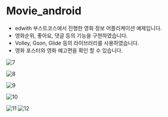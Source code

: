 # Movie_android
* edwith 부스트코스에서 진행한 영화 정보 어플리케이션 예제입니다.  
* 영화순위, 좋아요, 댓글 등의 기능을 구현하였습니다.
* Volley, Gson, Glide 등의 라이브러리를 사용하였습니다.
* 영화 포스터와 영화 예고편을 확인 할 수 있습니다.



![7](https://user-images.githubusercontent.com/24218456/49324783-2cb8f680-f578-11e8-9d84-3d1748b6cbcb.JPG)

![8](https://user-images.githubusercontent.com/24218456/49324795-7d305400-f578-11e8-82b7-336fe5685a4d.JPG)

![9](https://user-images.githubusercontent.com/24218456/49324799-a0f39a00-f578-11e8-92ec-2ecaf4bd5a2f.JPG)

![10](https://user-images.githubusercontent.com/24218456/49324826-ed3eda00-f578-11e8-8865-cf29721fb60a.JPG)

![11](https://user-images.githubusercontent.com/24218456/49324812-cd0f1b00-f578-11e8-8da0-6e950f7a504a.JPG)
![12](https://user-images.githubusercontent.com/24218456/49324821-cf717500-f578-11e8-9665-9dffbc56b6ef.JPG)